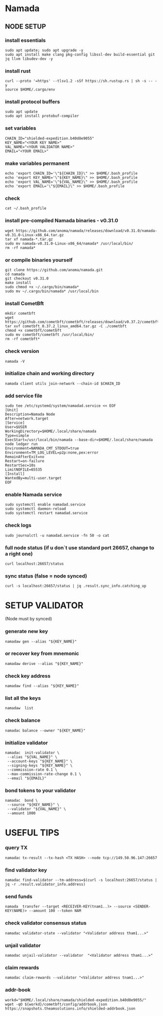 # Namada

## NODE SETUP

### install essentials

```
sudo apt update; sudo apt upgrade -y
sudo apt install make clang pkg-config libssl-dev build-essential git jq llvm libudev-dev -y
```

### install rust

```
curl --proto '=https' --tlsv1.2 -sSf https://sh.rustup.rs | sh -s -- -y 
source $HOME/.cargo/env
```

### install protocol buffers

```
sudo apt update
sudo apt install protobuf-compiler
```

### set variables

```
CHAIN_ID="shielded-expedition.b40d8e9055"
KEY_NAME="<YOUR KEY NAME>"
VAL_NAME="<YOUR VALIDATOR NAME>"
EMAIL="<YOUR EMAIL>"
```

### make variables permanent

```
echo 'export CHAIN_ID='\"${CHAIN_ID}\" >> $HOME/.bash_profile
echo 'export KEY_NAME='\"${KEY_NAME}\" >> $HOME/.bash_profile
echo 'export VAL_NAME='\"${VAL_NAME}\" >> $HOME/.bash_profile
echo 'export EMAIL='\"${EMAIL}\" >> $HOME/.bash_profile
```

### check

```
cat ~/.bash_profile
```

### install pre-compiled Namada binaries - v0.31.0

```
wget https://github.com/anoma/namada/releases/download/v0.31.0/namada-v0.31.0-Linux-x86_64.tar.gz
tar xf namada-*.tar.gz
sudo mv namada-v0.31.0-Linux-x86_64/namada* /usr/local/bin/
rm -rf namada*
```

### or compile binaries yourself 

```
git clone https://github.com/anoma/namada.git
cd namada
git checkout v0.31.0
make install
sudo chmod +x ~/.cargo/bin/namada*
sudo mv ~/.cargo/bin/namada* /usr/local/bin
 ```

### install CometBft

```
mkdir cometbft
wget https://github.com/cometbft/cometbft/releases/download/v0.37.2/cometbft_0.37.2_linux_amd64.tar.gz
tar xvf cometbft_0.37.2_linux_amd64.tar.gz -C ./cometbft
chmod +x cometbft/cometbft
sudo mv cometbft/cometbft /usr/local/bin/
rm -rf cometbft*
 ```

### check version

```
namada -V
```

### initialize chain and working directory

```
namada client utils join-network --chain-id $CHAIN_ID
```

### add service file

```
sudo tee /etc/systemd/system/namadad.service << EOF
[Unit]
Description=Namada Node
After=network.target
[Service]
User=$USER
WorkingDirectory=$HOME/.local/share/namada
Type=simple
ExecStart=/usr/local/bin/namada --base-dir=$HOME/.local/share/namada node ledger run
Environment=NAMADA_CMT_STDOUT=true
Environment=TM_LOG_LEVEL=p2p:none,pex:error
RemainAfterExit=no
Restart=on-failure
RestartSec=10s
LimitNOFILE=65535
[Install]
WantedBy=multi-user.target
EOF
```

### enable Namada service

```
sudo systemctl enable namadad.service
sudo systemctl daemon-reload
sudo systemctl restart namadad.service
```

### check logs

```
sudo journalctl -u namadad.service -fn 50 -o cat
```

### full node status (if u don`t use standard port 26657, change to a right one)

```
curl localhost:26657/status
```

### sync status (false =  node synced)

```
curl -s localhost:26657/status | jq .result.sync_info.catching_up
```


# SETUP VALIDATOR

(Node must by synced)

### generate new key

```
namadaw gen --alias "${KEY_NAME}"
```

### or recover key from mnemonic

```
namadaw derive --alias "${KEY_NAME}"
```

### check key address

```
namadaw find --alias "${KEY_NAME}"
```

### list all the keys

```
namadaw  list
```

### check balance

```
namadac balance --owner "${KEY_NAME}"
```

### initialize validator

```
namadac  init-validator \
 --alias "${VAL_NAME}" \
 --account-keys "${KEY_NAME}" \
 --signing-keys "${KEY_NAME}" \
 --commission-rate 0.1 \
 --max-commission-rate-change 0.1 \
 --email "${EMAIL}"
```

### bond tokens to your validator

```
namadac  bond \
 --source "${KEY_NAME}" \
 --validator "${VAL_NAME}" \
 --amount 1000
```

# USEFUL TIPS 

### query TX

```
namadac tx-result --tx-hash <TX HASH> --node tcp://149.50.96.147:26657
```

### find validator key

```
namadac find-validator --tm-address=$(curl -s localhost:26657/status | jq -r .result.validator_info.address)
```

### send funds

```
namada  transfer --target <RECEIVER-KEY(tnam1..)> --source <SENDER-KEY(NAME)> --amount 100 --token NAM 
```

### check validator consensus status

```
namadac validator-state --validator "<Validator address tham1...>"
```

### unjail validator

```
namadac unjail-validator --validator  "<Validator address tham1...>"
```

### claim rewards

```
namadac claim-rewards --validator "<Validator address tnam1...>"
```

### addr-book

```
workd="$HOME/.local/share/namada/shielded-expedition.b40d8e9055/"
wget -qO ${workd}/cometbft/config/addrbook.json https://snapshots.theamsolutions.info/shielded-addrbook.json
```
